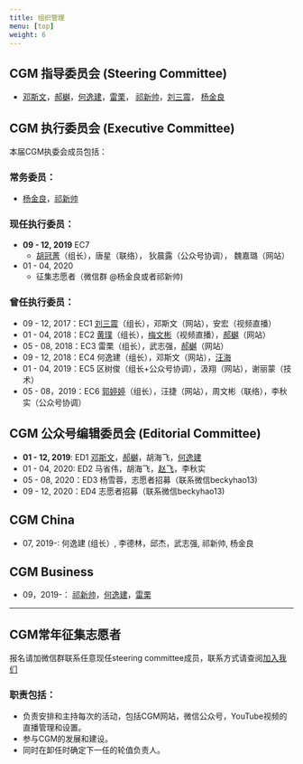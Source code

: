 ```yaml
---
title: 组织管理
menu: [top]
weight: 6
---
```


## CGM 指导委员会 (Steering Committee)
- [邓斯文](http://plantandmicrobiology.berkeley.edu/profile/sdeng)，[郝樾](https://yueyvettehao.github.io/)，[何逸建](https://www.linkedin.com/in/yijian-he-72a7548b)，[雷栗](https://twitter.com/lilei0051)， [祁新帅](https://www.linkedin.com/in/xinshuaiqi/)，[刘三震](https://www.plantgenomics.ksu.edu/liulab/)， [杨金良](http://jyanglab.com/)

## CGM 执行委员会 (Executive Committee)

本届CGM执委会成员包括：

### 常务委员：
- [杨金良](http://jyanglab.com/)，[祁新帅](https://www.linkedin.com/in/xinshuaiqi/)

### 现任执行委员：
- **09 - 12, 2019** EC7
  - [胡冠菁](https://huguanjing.github.io/about/)（组长），唐星（联络）， 狄晨露（公众号协调）， 魏嘉璐（网站）
- 01 - 04, 2020
  - 征集志愿者（微信群 @杨金良或者祁新帅)

### 曾任执行委员：  
- 09 - 12, 2017：EC1 [刘三震](http://plantgenomics.ksu.edu/liulab)（组长），邓斯文（网站），安宏（视频直播）
- 01 - 04, 2018：EC2 [黄璞](https://scholar.google.com/citations?user=r5cGFI8AAAAJ&hl=en)（组长），[梅文彬](https://wenbinmei.github.io/)（视频直播），[郝樾](https://yueyvettehao.github.io/)（网站）
- 05 - 08, 2018：EC3 雷栗（组长），武志强，[郝樾](https://yueyvettehao.github.io/)（网站）
- 09 - 12, 2018：EC4 何逸建（组长），邓斯文（网站），[汪海](https://tangscholars.ciifad.cornell.edu/people/hai-wang/)
- 01 - 04, 2019：EC5 区树俊（组长+公众号协调），汲翔（网站），谢丽蒙（技术）
- 05 - 08，2019：EC6 [郭婷婷](https://scholar.google.com/citations?user=4WYQNa4AAAAJ&hl=en)（组长），汪捷（网站），周文彬（联络），李秋实（公众号协调）

## CGM 公众号编辑委员会 (Editorial Committee)
- **01 - 12, 2019**: ED1 [邓斯文](http://plantandmicrobiology.berkeley.edu/profile/sdeng)，[郝樾](https://yueyvettehao.github.io/)，胡海飞，[何逸建](https://www.linkedin.com/in/yijian-he-72a7548b) 
- 01 - 04, 2020: ED2 马省伟，胡海飞，[赵飞](https://kaopubear.top)，李秋实
- 05 - 08, 2020：ED3 杨雪蓉，志愿者招募（联系微信beckyhao13)
- 09 - 12, 2020：ED4 志愿者招募（联系微信beckyhao13)

## CGM **China**
- 07, 2019-: 何逸建 (组长）, 李德林，邱杰，武志强, 祁新帅, 杨金良 

## CGM **Business**
- 09，2019-： [祁新帅](https://www.linkedin.com/in/xinshuaiqi/)，[何逸建](https://www.linkedin.com/in/yijian-he-72a7548b)，[雷栗](https://twitter.com/lilei0051)
------------------

## CGM常年征集志愿者 

报名请加微信群联系任意现任steering committee成员，联系方式请查阅[加入我们](https://cgmonline.co/subscribe/)

### 职责包括：
- 负责安排和主持每次的活动，包括CGM网站，微信公众号，YouTube视频的直播管理和设置。
- 参与CGM的发展和建设。
- 同时在卸任时确定下一任的轮值负责人。


